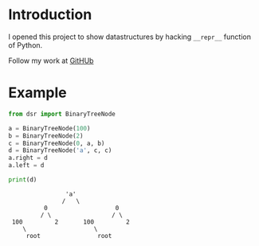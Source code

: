 # Introduction

I opened this project to show datastructures by hacking `__repr__` function of Python.

Follow my work at [GitHUb](https://github.com/the0demiurge/DataStructureRepr)

# Example


```python
from dsr import BinaryTreeNode

a = BinaryTreeNode(100)
b = BinaryTreeNode(2)
c = BinaryTreeNode(0, a, b)
d = BinaryTreeNode('a', c, c)
a.right = d
a.left = d

print(d)
```

```
                'a'                
               /   \               
          0                   0    
         / \                 / \   
 100         2       100         2 
    \                   \          
     root                root      

```
